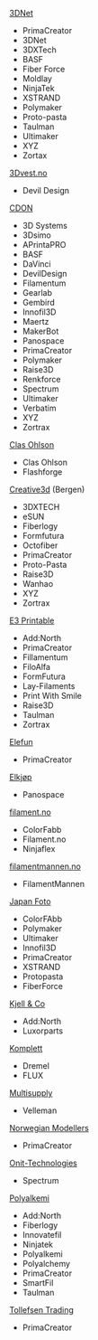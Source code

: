 [3DNet](https://3dnet.no/)
 - PrimaCreator
 - 3DNet
 - 3DXTech
 - BASF
 - Fiber Force
 - Moldlay
 - NinjaTek
 - XSTRAND
 - Polymaker
 - Proto-pasta
 - Taulman
 - Ultimaker
 - XYZ
 - Zortax 

[3Dvest.no](http://3dvest.no/)
 - Devil Design

[CDON](https://cdon.no/)
 - 3D Systems
 - 3Dsimo
 - APrintaPRO
 - BASF
 - DaVinci
 - DevilDesign 
 - Filamentum
 - Gearlab
 - Gembird
 - Innofil3D
 - Maertz
 - MakerBot
 - Panospace
 - PrimaCreator
 - Polymaker
 - Raise3D
 - Renkforce
 - Spectrum
 - Ultimaker
 - Verbatim
 - XYZ
 - Zortrax
 
[Clas Ohlson](https://www.clasohlson.com/no/)
 - Clas Ohlson
 - Flashforge

[Creative3d](https://www.creative3d.no/) (Bergen)
 - 3DXTECH
 - eSUN
 - Fiberlogy
 - Formfutura
 - Octofiber
 - PrimaCreator
 - Proto-Pasta
 - Raise3D
 - Wanhao
 - XYZ
 - Zortrax
 
[E3 Printable](https://www.e3printable.no/)
 - Add:North
 - PrimaCreator
 - Fillamentum
 - FiloAlfa
 - FormFutura
 - Lay-Filaments
 - Print With Smile
 - Raise3D
 - Taulman
 - Zortrax

[Elefun](https://www.elefun.no/)
 - PrimaCreator 

[Elkjøp](https://www.elkjop.no/)
 - Panospace

[filament.no](http://www.filament.no/)
 - ColorFabb
 - Filament.no
 - Ninjaflex

[filamentmannen.no](filamentmannen.no)
 - FilamentMannen

[Japan Foto](https://www.japanphoto.no/)
 - ColorFAbb
 - Polymaker
 - Ultimaker
 - Innofil3D
 - PrimaCreator
 - XSTRAND
 - Protopasta
 - FiberForce

[Kjell & Co](https://www.kjell.com/no)
 - Add:North
 - Luxorparts

[Komplett](https://www.komplett.no/)
 - Dremel
 - FLUX

[Multisupply](https://www.multisupply.no/)
 - Velleman

[Norwegian Modellers](https://modellers.no/)
 - PrimaCreator
 
[Onit-Technologies](https://www.onit-technologies.no/)
 - Spectrum

[Polyalkemi](https://polyalkemi.no/)
 - Add:North
 - Fiberlogy
 - Innovatefil
 - Ninjatek
 - Polyalkemi
 - Polyalchemy
 - PrimaCreator
 - SmartFil
 - Taulman

[Tollefsen Trading](https://tollefsen-trading.no/)
 - PrimaCreator
